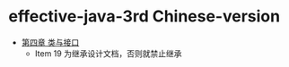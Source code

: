 # effective-java-3rd Chinese-version
- [第四章 类与接口](https://github.com/XYliang/effective-java3_Chinese-version/issues/2)
  - Item 19 为继承设计文档，否则就禁止继承
